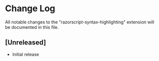 # Change Log

All notable changes to the "razorscript-syntax-highlighting" extension will be documented in this file.

## [Unreleased]

- Initial release